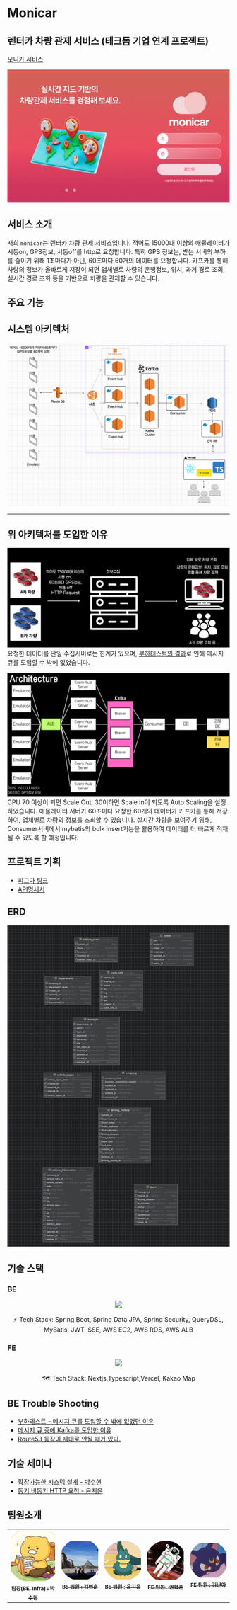 # Monicar 

## 렌터카 차량 관제 서비스 (테크돔 기업 연계 프로젝트)
[모니카 서비스](https://www.monicar.store)

![login-page.png](img/login-page.png)

## 서비스 소개
저희 `monicar`는 렌터카 차량 관제 서비스입니다.
적어도 15000대 이상의 애뮬레이터가 시동on, GPS정보, 시동off를 http로 요청합니다.
특히 GPS 정보는, 받는 서버의 부하를 줄이기 위해 1초마다가 아닌, 60초마다 60개의 데이터를 요청합니다.
카프카를 통해 차량의 정보가 올바르게 저장이 되면 업체별로 차량의 운행정보, 위치, 과거 경로 조회, 실시간 경로 조회 등을 기반으로 차량을 관제할 수 있습니다.

## 주요 기능

## 시스템 아키텍처
![아키텍처.png](img/아키텍처.png)

---

## 위 아키텍처를 도입한 이유
![흐름.png](img/흐름.png)
요청한 데이터를 단일 수집서버로는 한계가 있으며, [부하테스트의 결과](https://www.canva.com/design/DAGfcRy6xGE/q6HvKo_qZ0ftXHH79zK6rg/edit?utm_content=DAGfcRy6xGE&utm_campaign=designshare&utm_medium=link2&utm_source=sharebutton)로 인해 메시지 큐를 도입할 수 밖에 없었습니다.

![최종데이터흐름.png](img/최종데이터흐름.png)
CPU 70 이상이 되면 Scale Out, 30이하면 Scale in이 되도록 Auto Scaling을 설정하였습니다.
애뮬레이터 서버가 60초마다 요청한 60개의 데이터가 카프카를 통해 저장하여, 업체별로 차량의 정보를 조회할 수 있습니다.
실시간 차량을 보여주기 위해, Consumer서버에서 mybatis의 bulk insert기능을 활용하여 데이터를 더 빠르게 적재될 수 있도록 할 예정입니다.

## 프로젝트 기획
- [피그마 링크]()
- [API명세서](https://www.notion.so/API-2651629b10674069b0500e3ea8aa1a0f?pvs=4)

## ERD
![ERD.png](img/ERD.png)

## 기술 스택
### BE
<p align="center">
  <a href="https://skillicons.dev">
    <img src="https://skillicons.dev/icons?i=github,docker,spring,java,kafka,aws,mysql,redis,elasticsearch,jwt" />
  </a>
</p>

<p align="center">
  ⚡ Tech Stack: Spring Boot, Spring Data JPA, Spring Security, QueryDSL, MyBatis, JWT, SSE, AWS EC2, AWS RDS, AWS ALB
</p>


### FE
<p align="center">
  <a href="https://skillicons.dev">
    <img src="https://skillicons.dev/icons?i=nextjs,typescript,vercel" />
  </a>
</p>

<p align="center">
  🗺️ Tech Stack: Nextjs,Typescript,Vercel, Kakao Map 
</p>

## BE Trouble Shooting
- [부하테스트 - 메시지 큐를 도입할 수 밖에 없었던 이유](https://www.canva.com/design/DAGfcRy6xGE/q6HvKo_qZ0ftXHH79zK6rg/edit?utm_content=DAGfcRy6xGE&utm_campaign=designshare&utm_medium=link2&utm_source=sharebutton)
- [메시지 큐 중에 Kafka를 도입한 이유](https://github.com/Kernel360/KDEV3_monicar_BE/blob/develop/img/Kafa도입이유.md)
- [Route53 동작이 제대로 안될 때가 있다.](https://github.com/Kernel360/blog/pull/131)

## 기술 세미나
- [확장가능한 시스템 설계 - 박수현](https://docs.google.com/presentation/d/179fQnnWuqpqkAJLTbvhTNh4YNEe4cjSUiS6bVxZVHAY/edit?usp=sharing)
- [동기 비동기 HTTP 요청 - 윤지윤](https://docs.google.com/presentation/d/1aIru1TdHdLZ956GhZVdg9CFyTxlelEdOxnKPFwaDa2M/edit?usp=sharing)

## 팀원소개
<table>
  <tbody>
    <tr>
      <td align="center">
        <a href="https://github.com/Suxxxxhyun">
          <img src="img/수현.png" width="100px;" alt="팀장 프로필"/><br />
          <sub><b>팀장(BE, Infra) : 박수현</b></sub>
        </a>
      </td>
      <td align="center">
        <a href="https://github.com/kbyunghoon">
          <img src="img/병훈.png" width="100px;" alt="BE 팀원 프로필"/><br />
          <sub><b>BE 팀원 : 김병훈</b></sub>
        </a>
      </td>
      <td align="center">
        <a href="https://github.com/tomatozil">
          <img src="img/지윤.png" width="100px;" alt="BE 팀원 프로필"/><br />
          <sub><b>BE 팀원 : 윤지윤</b></sub>
        </a>
      </td>
      <td align="center">
        <a href="https://github.com/red-dev-Mark">
          <img src="img/혁준.png" width="100px;" alt="FE 팀원 프로필"/><br />
          <sub><b>FE 팀원 : 권혁준</b></sub>
        </a>
      </td>
      <td align="center">
        <a href="https://github.com/nanafromjeju">
          <img src="img/난아.png" width="100px;" alt="FE 팀원 프로필"/><br />
          <sub><b>FE 팀원 : 김난아</b></sub>
        </a>
      </td>
    </tr>
  </tbody>
</table>



